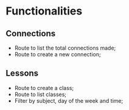 # Functionalities

## Connections

- Route to list the total connections made;
- Route to create a new connection;

## Lessons

- Route to create a class;
- Route to list classes;
- Filter by subject, day of the week and time;
